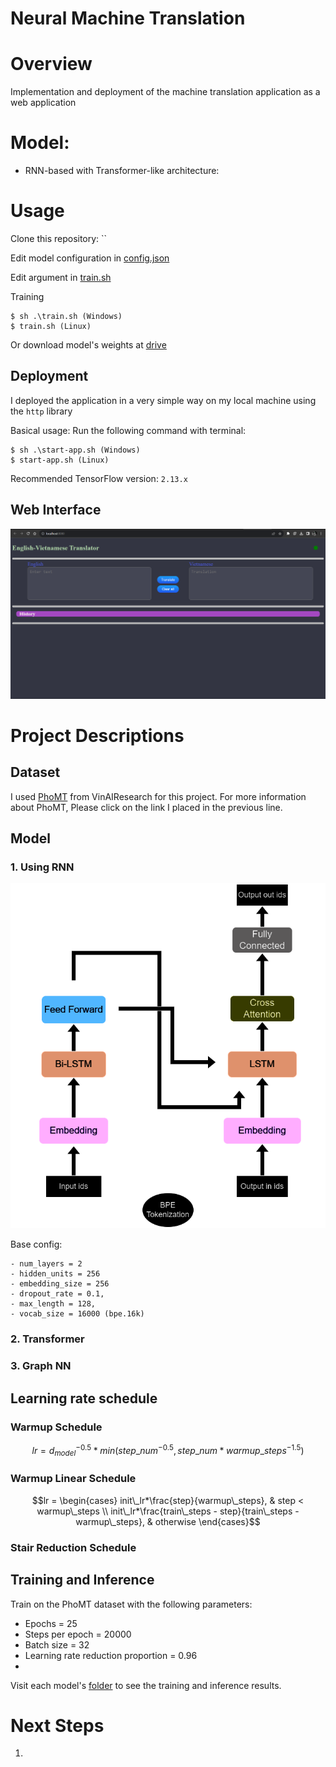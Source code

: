 # Neural Machine Translation

# Overview
Implementation and deployment of the machine translation application as a web application

# Model:
- RNN-based with Transformer-like architecture:

# Usage

Clone this repository: ``

Edit model configuration in [config.json](config/config.json)

Edit argument in [train.sh](train.sh)

Training

    $ sh .\train.sh (Windows)
    $ train.sh (Linux)

Or download model's weights at [drive]()

## Deployment
I deployed the application in a very simple way on my local machine using the `http` library

Basical usage: Run the following command with terminal:

    $ sh .\start-app.sh (Windows)
    $ start-app.sh (Linux)

Recommended TensorFlow version: `2.13.x`

## Web Interface
![](assets/pictures/web-interface/webui.png)

# Project Descriptions
## Dataset
I used [PhoMT](https://github.com/VinAIResearch/PhoMT) from VinAIResearch for this project. For more information about PhoMT, Please click on the link I placed in the previous line. 

## Model
### 1. Using RNN
![](assets/architecture/recurrent-mt.png)

Base config:
```
- num_layers = 2
- hidden_units = 256
- embedding_size = 256
- dropout_rate = 0.1,
- max_length = 128,
- vocab_size = 16000 (bpe.16k)
```

### 2. Transformer 

### 3. Graph NN

## Learning rate schedule
### Warmup Schedule
```math
lr = d_{model}^{-0.5}*min(step\_num^{-0.5}, step\_num*warmup\_steps^{-1.5})
```

### Warmup Linear Schedule
```math
lr = \begin{cases}
init\_lr*\frac{step}{warmup\_steps}, & step < warmup\_steps \\
init\_lr*\frac{train\_steps - step}{train\_steps - warmup\_steps}, & otherwise
\end{cases}
```

### Stair Reduction Schedule
```math

```

## Training and Inference
Train on the PhoMT dataset with the following parameters:
- Epochs = 25
- Steps per epoch = 20000
- Batch size = 32
- Learning rate reduction proportion = 0.96
- 

Visit each model's [folder](thehs/model) to see the training and inference results.


# Next Steps
1. 
